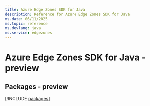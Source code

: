 ```yaml
---
title: Azure Edge Zones SDK for Java
description: Reference for Azure Edge Zones SDK for Java
ms.date: 06/11/2025
ms.topic: reference
ms.devlang: java
ms.service: edgezones
---
```

# Azure Edge Zones SDK for Java - preview
## Packages - preview
[!INCLUDE [packages](edge-zones-index.md)]